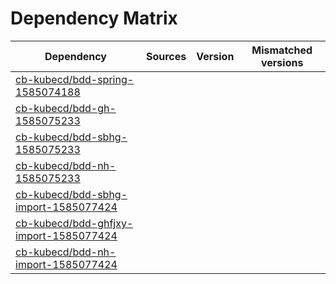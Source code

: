 # Dependency Matrix

Dependency | Sources | Version | Mismatched versions
---------- | ------- | ------- | -------------------
[cb-kubecd/bdd-spring-1585074188](https://github.com/cb-kubecd/bdd-spring-1585074188.git) |  | []() | 
[cb-kubecd/bdd-gh-1585075233](https://github.com/cb-kubecd/bdd-gh-1585075233.git) |  | []() | 
[cb-kubecd/bdd-sbhg-1585075233](https://github.com/cb-kubecd/bdd-sbhg-1585075233.git) |  | []() | 
[cb-kubecd/bdd-nh-1585075233](https://github.com/cb-kubecd/bdd-nh-1585075233.git) |  | []() | 
[cb-kubecd/bdd-sbhg-import-1585077424](https://github.com/cb-kubecd/bdd-sbhg-import-1585077424.git) |  | []() | 
[cb-kubecd/bdd-ghfjxy-import-1585077424](https://github.com/cb-kubecd/bdd-ghfjxy-import-1585077424.git) |  | []() | 
[cb-kubecd/bdd-nh-import-1585077424](https://github.com/cb-kubecd/bdd-nh-import-1585077424.git) |  | []() | 
